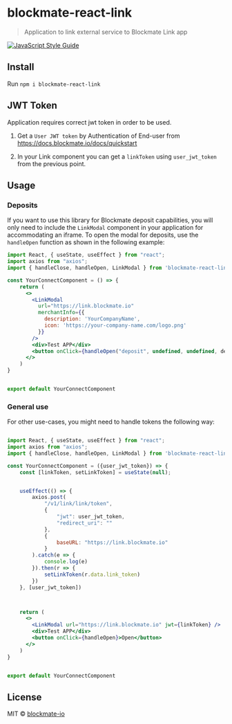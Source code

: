 # blockmate-react-link

> Application to link external service to Blockmate Link app

[![JavaScript Style Guide](https://img.shields.io/badge/code_style-standard-brightgreen.svg)](https://standardjs.com)

## Install

Run ```npm i blockmate-react-link```


## JWT Token

Application requires correct jwt token in order to be used.

1. Get a `User JWT token` by Authentication of End-user from https://docs.blockmate.io/docs/quickstart

2. In your Link component you can get a `linkToken` using `user_jwt_token` from the previous point.

## Usage

### Deposits
If you want to use this library for Blockmate deposit capabilities, you will only need to
include the `LinkModal` component in your application for accommodating an iframe.
To open the modal for deposits, use the `handleOpen` function as shown in the following
example:

```jsx
import React, { useState, useEffect } from "react";
import axios from "axios";
import { handleClose, handleOpen, LinkModal } from 'blockmate-react-link'

const YourConnectComponent = () => {
    return (
      <>
        <LinkModal
          url="https://link.blockmate.io"
          merchantInfo={{
            description: 'YourCompanyName',
            icon: 'https://your-company-name.com/logo.png'
          }}
        />
        <div>Test APP</div>
        <button onClick={handleOpen("deposit", undefined, undefined, depositId)}>Open</button>
      </>
    )
}


export default YourConnectComponent
```

### General use
For other use-cases, you might need to handle tokens the following way:
```jsx

import React, { useState, useEffect } from "react";
import axios from "axios";
import { handleClose, handleOpen, LinkModal } from 'blockmate-react-link'

const YourConnectComponent = ({user_jwt_token}) => {
    const [linkToken, setLinkToken] = useState(null);


    useEffect(() => {
        axios.post(
            "/v1/link/link/token",
            {
                "jwt": user_jwt_token,
                "redirect_uri": ""
            },
            {
                baseURL: "https://link.blockmate.io"
            }
        ).catch(e => {
            console.log(e)
        }).then(r => {
            setLinkToken(r.data.link_token)
        })
    }, [user_jwt_token])



    return (
      <>
        <LinkModal url="https://link.blockmate.io" jwt={linkToken} />
        <div>Test APP</div>
        <button onClick={handleOpen}>Open</button>
      </>
    )
}


export default YourConnectComponent
```


## License

MIT © [blockmate-io](https://github.com/blockmate-io)
